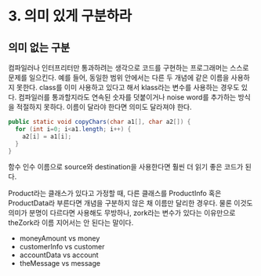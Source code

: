 # 3. 의미 있게 구분하라

## **의미 없는 구분** 

컴파일러나 인터프리터만 통과하려는 생각으로 코드를 구현하는 프로그래머는 스스로 문제를 일으킨다. 예를 들어, 동일한 범위 안에서는 다른 두 개념에 같은 이름을 사용하지 못한다. class를 이미 사용하고 있다고 해서 klass라는 변수를 사용하는 경우도 있다. 컴파일러를 통과할지라도 연속된 숫자를 덧붙이거나 noise word를 추가하는 방식을 적절하지 못하다. 이름이 달라야 한다면 의미도 달라져야 한다.

```java
public static void copyChars(char a1[], char a2[]) {
  for (int i=0; i<a1.length; i++) {
    a2[i] = a1[i];
  }
}
```

함수 인수 이름으로 source와 destination을 사용한다면 훨씬 더 읽기 좋은 코드가 된다.

Product라는 클래스가 있다고 가정할 때, 다른 클래스를 ProductInfo 혹은 ProductData라 부른다면 개념을 구분하지 않은 채 이름만 달리한 경우다. 물론 이것도 의미가 분명이 다르다면 사용해도 무방하나, zork라는 변수가 있다는 이유만으로 theZork라 이름 지어서는 안 된다는 말이다.

* moneyAmount vs money
* customerInfo vs customer
* accountData vs account
* theMessage vs message

